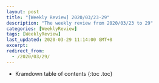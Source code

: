 ```yaml
---
layout: post
title: "[Weekly Review] 2020/03/23-29"
description: "The weekly review from 2020/03/23 to 29"
categories: [WeeklyReview]
tags: [WeeklyReview]
last_updated: 2020-03-29 11:14:00 GMT+8
excerpt: 
redirect_from:
  - /2020/03/29/
---
```


* Kramdown table of contents
{:toc .toc}
